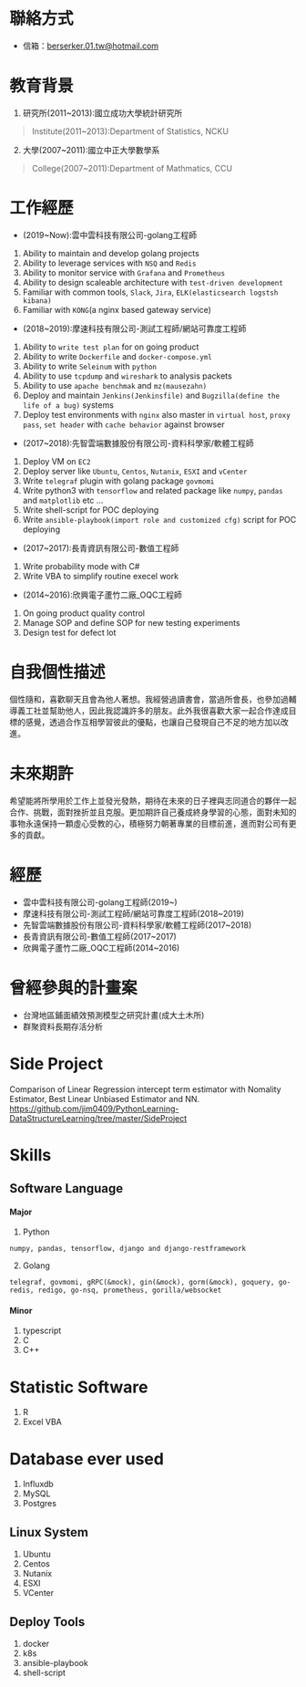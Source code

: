 # 聯絡方式
- 信箱：berserker.01.tw@hotmail.com


# 教育背景
1. 研究所(2011~2013):國立成功大學統計研究所
> Institute(2011~2013):Department of Statistics, NCKU

2. 大學(2007~2011):國立中正大學數學系
> College(2007~2011):Department of Mathmatics, CCU


# 工作經歷
- (2019~Now):雲中雲科技有限公司-golang工程師
1. Ability to maintain and develop golang projects
2. Ability to leverage services with `NSQ` and `Redis`
3. Ability to monitor service with `Grafana` and `Prometheus`
4. Ability to design scaleable architecture with `test-driven development`
5. Familiar with common tools, `Slack`, `Jira`, `ELK(elasticsearch logstsh kibana)`
6. Familiar with `KONG`(a nginx based gateway service)


- (2018~2019):摩速科技有限公司-測試工程師/網站可靠度工程師
1. Ability to `write test plan` for on going product
2. Ability to write `Dockerfile` and `docker-compose.yml`
3. Ability to write `Seleinum` with `python`
4. Ability to use `tcpdump` and `wireshark` to analysis packets
5. Ability to use `apache benchmak` and `mz(mausezahn)`
6. Deploy and maintain `Jenkins(Jenkinsfile)` and `Bugzilla(define the life of a bug)` systems
7. Deploy test environments with `nginx` also master in `virtual host`, `proxy pass`, `set header` with `cache behavior` against browser


- (2017~2018):先智雲端數據股份有限公司-資料科學家/軟體工程師
1. Deploy VM on `EC2`
2. Deploy server like `Ubuntu`, `Centos`, `Nutanix`, `ESXI` and `vCenter`
3. Write `telegraf` plugin with golang package `govmomi`
4. Write python3 with `tensorflow` and related package like `numpy`, `pandas` and `matplotlib` etc ...
5. Write shell-script for POC deploying
6. Write `ansible-playbook(import role and customized cfg)` script for POC deploying


- (2017~2017):長青資訊有限公司-數值工程師
1. Write probability mode with C#
2. Write VBA to simplify routine execel work


- (2014~2016):欣興電子蘆竹二廠_OQC工程師
1. On going product quality control
2. Manage SOP and define SOP for new testing experiments
3. Design test for defect lot


# 自我個性描述
個性隨和，喜歡聊天且會為他人著想。我經營過讀書會，當過所會長，也參加過輔導義工社並幫助他人，因此我認識許多的朋友。此外我很喜歡大家一起合作達成目標的感覺，透過合作互相學習彼此的優點，也讓自己發現自己不足的地方加以改進。


# 未來期許
希望能將所學用於工作上並發光發熱，期待在未來的日子裡與志同道合的夥伴一起合作、挑戰，面對挫折並且克服。更加期許自己養成終身學習的心態，面對未知的事物永遠保持一顆虛心受教的心，積極努力朝著專業的目標前進，進而對公司有更多的貢獻。


# 經歷
- 雲中雲科技有限公司-golang工程師(2019~)
- 摩速科技有限公司-測試工程師/網站可靠度工程師(2018~2019)
- 先智雲端數據股份有限公司-資料科學家/軟體工程師(2017~2018)
- 長青資訊有限公司-數值工程師(2017~2017)
- 欣興電子蘆竹二廠_OQC工程師(2014~2016)


# 曾經參與的計畫案
- 台灣地區鋪面績效預測模型之研究計畫(成大土木所)
- 群聚資料長期存活分析


# Side Project
Comparison of Linear Regression intercept term estimator with Nomality Estimator, Best Linear Unbiased Estimator and NN.
https://github.com/jim0409/PythonLearning-DataStructureLearning/tree/master/SideProject

# Skills
## Software Language
#### Major
1. Python
```
numpy, pandas, tensorflow, django and django-restframework
```
2. Golang
```
telegraf, govmomi, gRPC(&mock), gin(&mock), gorm(&mock), goquery, go-redis, redigo, go-nsq, prometheus, gorilla/websocket
```

#### Minor
1. typescript
2. C
3. C++

# Statistic Software
1. R
2. Excel VBA

# Database ever used
1. Influxdb
2. MySQL
3. Postgres

## Linux System
1. Ubuntu
2. Centos
3. Nutanix
4. ESXI
5. VCenter

## Deploy Tools
1. docker
2. k8s
3. ansible-playbook
4. shell-script
